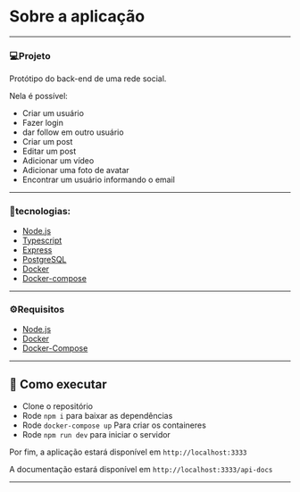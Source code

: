 # Sobre a aplicação

---

### 💻Projeto

Protótipo do back-end de uma rede social.

Nela é possível:

- Criar um usuário
- Fazer login
- dar follow em outro usuário
- Criar um post
- Editar um post
- Adicionar um vídeo
- Adicionar uma foto de avatar
- Encontrar um usuário informando o email

---

### 🍃tecnologias:

- [Node.js](https://nodejs.org/en/)
- [Typescript](https://www.typescriptlang.org/)
- [Express](https://expressjs.com/pt-br/)
- [PostgreSQL](https://www.postgresql.org/)
- [Docker](https://www.docker.com/)
- [Docker-compose](https://docs.docker.com/compose/install/)

---

### ⚙️Requisitos
- [Node.js](https://nodejs.org/en/download/)
- [Docker](https://docs.docker.com/engine/install/ubuntu/)
- [Docker-Compose](https://docs.docker.com/compose/install/)

---

## 🚀 Como executar

- Clone o repositório
- Rode `npm i` para baixar as dependências
- Rode `docker-compose up` Para criar os containeres
- Rode `npm run dev` para iniciar o servidor


Por fim, a aplicação estará disponível em `http://localhost:3333`

A documentação estará disponível em `http://localhost:3333/api-docs`

---